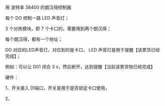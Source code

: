 用 波特率 38400 的朗汉得控制器


每个 DO 控制一路 LED 声音灯；


3 个分拣模块，即 7 个卡口的，需要用到两个朗汉得；


每个朗汉得，都有一个地址；

 

DO 对应的LED声音灯，对应到的是卡口， LED 声音灯是用于提醒【该票货已经完成】；



例如：可以让 D01 闭合 3 s，然后断开，达到提醒【当前该票货物已经完成】


硬件：

1、开关接入 DI端口，开关是用于是否锁定卡口使用，

2、